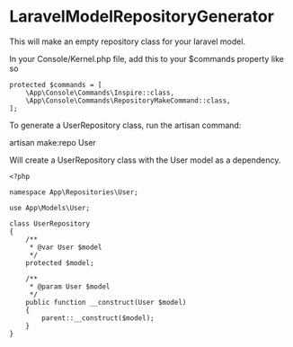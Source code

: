 # LaravelModelRepositoryGenerator
This will make an empty repository class for your laravel model.

In your Console/Kernel.php file,
add this to your $commands property like so

```
protected $commands = [
    \App\Console\Commands\Inspire::class,
    \App\Console\Commands\RepositoryMakeCommand::class,
];
```

To generate a UserRepository class, run the artisan command:

artisan make:repo User

Will create a UserRepository class with the User model as a dependency.

```
<?php

namespace App\Repositories\User;

use App\Models\User;

class UserRepository
{
    /**
     * @var User $model
     */
    protected $model;
    
    /**
     * @param User $model
     */
    public function __construct(User $model)
    {
        parent::__construct($model);
    }
}
```

